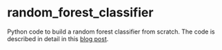 # random_forest_classifier
Python code to build a random forest classifier from scratch. The code is described in detail in this <a href="https://mystatisticsblog.blogspot.com/2017/12/building-random-forest-classifier-from.html">blog post</a>.
